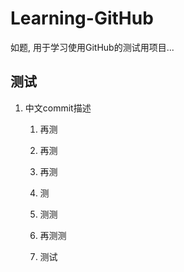 # Learning-GitHub

如题, 用于学习使用GitHub的测试用项目...

## 测试

1. 中文commit描述

	1. 再测

	2. 再测

	3. 再测
	
	4. 测

	5. 测测

	6. 再测测

	7. 测试
